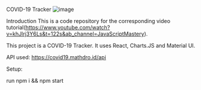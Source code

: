 COVID-19 Tracker
![image](https://user-images.githubusercontent.com/21359358/126054517-0d40be6c-cc25-4ef3-a3d6-806587cb5da1.png)

Introduction
This is a code repository for the corresponding video tutorial(https://www.youtube.com/watch?v=khJlrj3Y6Ls&t=122s&ab_channel=JavaScriptMastery).

This project is a COVID-19 Tracker. It uses React, Charts.JS and Material UI.


API used: https://covid19.mathdro.id/api

Setup:

run npm i && npm start
